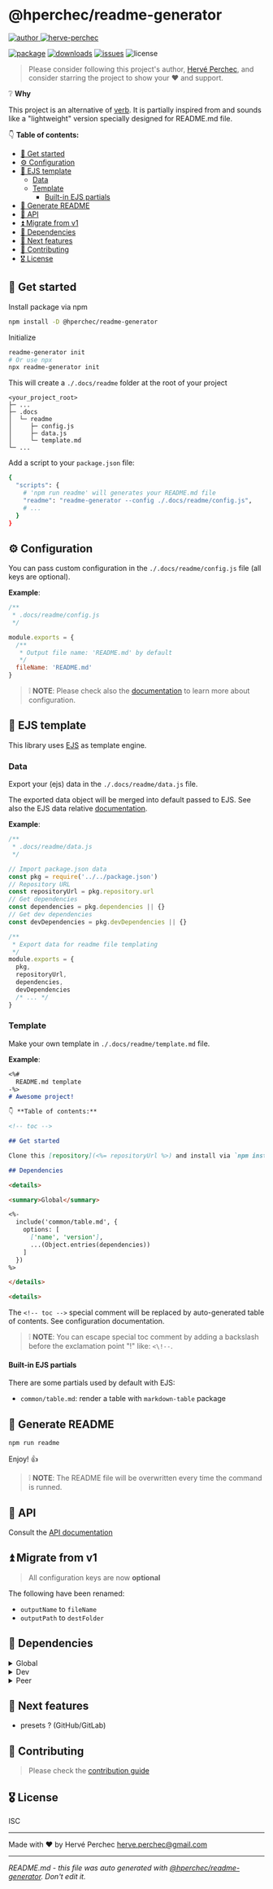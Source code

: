 # @hperchec/readme-generator

[![author](https://img.shields.io/static/v1?label=&message=Author:&color=black)
![herve-perchec](http://herve-perchec.com/badge.svg)](http://herve-perchec.com/)

[![package](https://img.shields.io/npm/v/@hperchec/readme-generator?logo=npm)](https://www.npmjs.com/package/@hperchec/readme-generator)
[![downloads](https://img.shields.io/npm/dw/@hperchec/readme-generator?logo=npm)](https://www.npmjs.com/package/@hperchec/readme-generator)
[![issues](https://img.shields.io/github/issues/open/https://github.com/herveperchec/readme-generator?gitlab_url=https%3A%2F%2Fgitlab.com)](https://github.com/herveperchec/readme-generator/issues)
![license](https://img.shields.io/github/license/https://github.com/herveperchec/readme-generator?gitlab_url=https%3A%2F%2Fgitlab.com)

> Please consider following this project's author, [Hervé Perchec](https://github.com/hperchec), and consider starring the project to show your ❤ and support.

❔ **Why**

This project is an alternative of [verb](https://www.npmjs.com/package/verb).
It is partially inspired from and sounds like a "lightweight" version specially designed for README.md file.

👇 **Table of contents:**

- [🚀 Get started](#-get-started)
- [⚙ Configuration](#-configuration)
- [🧩 EJS template](#-ejs-template)
  - [Data](#data)
  - [Template](#template)
    - [Built-in EJS partials](#built-in-ejs-partials)
- [🌠 Generate README](#-generate-readme)
- [🦾 API](#-api)
- [⏫ Migrate from v1](#-migrate-from-v1)
- [🧱 Dependencies](#-dependencies)
- [🧪 Next features](#-next-features)
- [🤝 Contributing](#-contributing)
- [🎖 License](#-license)

## 🚀 Get started

Install package via npm

``` bash
npm install -D @hperchec/readme-generator
```

Initialize

``` bash
readme-generator init
# Or use npx
npx readme-generator init
```

This will create a `./.docs/readme` folder at the root of your project

```
<your_project_root>
├─ ...
├─ .docs
│  └─ readme
│     ├─ config.js
│     ├─ data.js
│     └─ template.md
└─ ...
```

Add a script to your `package.json` file:

```bash
{
  "scripts": {
    # 'npm run readme' will generates your README.md file
    "readme": "readme-generator --config ./.docs/readme/config.js",
    # ...
  }
}
```

## ⚙ Configuration

You can pass custom configuration in the `./.docs/readme/config.js` file (all keys are optional).

**Example**:

```js
/**
 * .docs/readme/config.js
 */

module.exports = {
  /**
   * Output file name: 'README.md' by default
   */
  fileName: 'README.md'
}
```

> ❕ **NOTE**: Please check also the [documentation](./documentation/api.md) to learn more about configuration.

## 🧩 EJS template

This library uses [EJS](https://ejs.co/) as template engine.

### Data

Export your (ejs) data in the `./.docs/readme/data.js` file.

The exported data object will be merged into default passed to EJS. See also the EJS data relative [documentation](./documentation/api.md).

**Example**:

```js
/**
 * .docs/readme/data.js
 */

// Import package.json data
const pkg = require('../../package.json')
// Repository URL
const repositoryUrl = pkg.repository.url
// Get dependencies
const dependencies = pkg.dependencies || {}
// Get dev dependencies
const devDependencies = pkg.devDependencies || {}

/**
 * Export data for readme file templating
 */
module.exports = {
  pkg,
  repositoryUrl,
  dependencies,
  devDependencies
  /* ... */
}
```

### Template

Make your own template in `./.docs/readme/template.md` file.

**Example**:

```markdown
<%# 
  README.md template
-%>
# Awesome project!

👇 **Table of contents:**

<!-- toc -->

## Get started

Clone this [repository](<%= repositoryUrl %>) and install via `npm install`

## Dependencies

<details>

<summary>Global</summary>

<%-
  include('common/table.md', {
    options: [
      ['name', 'version'],
      ...(Object.entries(dependencies))
    ]
  })
%>

</details>

<details>
```

The `<!-- toc -->` special comment will be replaced by auto-generated table of contents. See configuration documentation.

> ❕ **NOTE**: You can escape special toc comment by adding a backslash before the exclamation point "!" like: `<\!--`.

#### Built-in EJS partials

There are some partials used by default with EJS:

- `common/table.md`: render a table with `markdown-table` package

## 🌠 Generate README

```bash
npm run readme
```

Enjoy! 👍

> ❕ **NOTE**: The README file will be overwritten every time the command is runned.

## 🦾 API

Consult the [API documentation](./documentation/api.md)

## ⏫ Migrate from v1

> All configuration keys are now **optional**

The following have been renamed:

- `outputName` to `fileName`
- `outputPath` to `destFolder`

## 🧱 Dependencies

<details>

<summary>Global</summary>

| name           | version |
| -------------- | ------- |
| colors         | ^1.4.0  |
| ejs            | ^3.1.9  |
| execa          | ^5.1.1  |
| fs-extra       | ^11.1.1 |
| github-slugger | ^1.5.0  |
| lodash.merge   | ^4.6.2  |
| markdown-table | ^1.1.3  |
| markdown-toc   | ^1.2.0  |
| markdown-utils | ^1.0.0  |
| prompts        | ^2.4.2  |
| yargonaut      | ^1.1.4  |
| yargs          | ^17.7.2 |

</details>

<details>

<summary>Dev</summary>

| name                            | version  |
| ------------------------------- | -------- |
| @commitlint/cli                 | ^17.7.2  |
| @commitlint/config-conventional | ^17.7.0  |
| @hperchec/jsdoc-plugin-define   | ^1.0.1   |
| ascii-tree                      | ^0.3.0   |
| conventional-changelog-cli      | ^4.1.0   |
| cross-env                       | ^7.0.3   |
| eslint                          | ^8.51.0  |
| eslint-config-standard          | ^17.1.0  |
| eslint-plugin-disable           | ^2.0.3   |
| eslint-plugin-import            | ^2.28.1  |
| eslint-plugin-jsdoc             | ^46.8.2  |
| eslint-plugin-node              | ^11.1.0  |
| eslint-plugin-promise           | ^6.1.1   |
| eslint-plugin-standard          | ^4.1.0   |
| jsdoc-to-markdown               | ^8.0.0   |
| lint-staged                     | ^14.0.1  |
| npm-check-updates               | ^16.14.5 |
| simple-git-hooks                | ^2.9.0   |

</details>

<details>

<summary>Peer</summary>

| name | version |
| ---- | ------- |

</details>

## 🧪 Next features

- presets ? (GitHub/GitLab)

## 🤝 Contributing

> Please check the [contribution guide](./CONTRIBUTING.md)

## 🎖 License

ISC

----

Made with ❤ by Hervé Perchec <herve.perchec@gmail.com>

----

*README.md - this file was auto generated with [@hperchec/readme-generator](https://www.npmjs.com/package/@hperchec/readme-generator). Don't edit it.*
